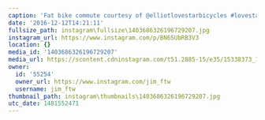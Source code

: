 ```yaml
---
caption: 'Fat bike commute courtesy of @elliotlovestarbicycles #lovestarraceclub'
date: '2016-12-12T14:21:11'
fullsize_path: instagram\fullsize\1403686326196729207.jpg
instagram_url: https://www.instagram.com/p/BN65UbRB3V3
location: {}
media_id: '1403686326196729207'
media_url: https://scontent.cdninstagram.com/t51.2885-15/e35/15338373_1701698913493077_2882966681129320448_n.jpg?ig_cache_key=MTQwMzY4NjMyNjE5NjcyOTIwNw%3D%3D.2
owner:
  id: '55254'
  owner_url: https://www.instagram.com/jim_ftw
  username: jim_ftw
thumbnail_path: instagram\thumbnails\1403686326196729207.jpg
utc_date: 1481552471
---
```

